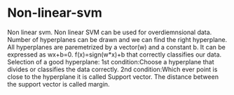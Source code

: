 # Non-linear-svm
Non linear svm.
Non linear SVM can be used for overdiemnsional data.
Number of hyperplanes can be drawn and we can find the right hyperplane.
All hyperplanes are paremetrized by a vector(w) and a constant b.
It can be expressed as wx+b=0.
f(x)=sign(w*x)+b that correctly classifies our data.
Selection of a good hyperplane:
1st condition:Choose a hyperplane that divides or classifies the data correctly.
2nd condition:Which ever point is close to the hyperplane it is called Support vector.
The distance between the support vector is called margin.

